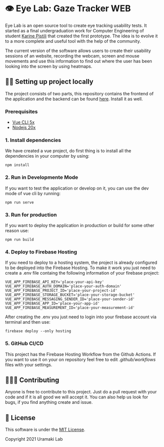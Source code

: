 # 👁️ Eye Lab: Gaze Tracker WEB

Eye Lab is an open source tool to create eye tracking usability tests. It started as a final undergraduation work for Computer Engineering of student [Karine Pistili](https://www.linkedin.com/in/karine-pistili/) that created the first prototype. The idea is to evolve it to a more complete and useful tool with the help of the community.

The current version of the software allows users to create their usability sessions of an website, recording the webcam, screen and mouse movements and use this information to find out where the user has been looking into the screen by using heatmaps.

## 👩‍💻 Setting up project locally

The project consists of two parts, this repository contains the frontend of the application and the backend can be found [here](https://github.com/uramakilab/web-eye-tracker). Install it as well.

### Prerequisites

* [Vue CLI 5x](https://www.npmjs.com/package/@vue/cli)
* [Nodejs 20x](https://nodejs.org/en/download/)

### 1. Install dependencies

We have created a vue project, do first thing is to install all the dependencies in your computer by using:

```
npm install
```

### 2. Run in Developmente Mode

If you want to test the application or develop on it, you can use the dev mode of vue cli by running:

```
npm run serve
```

### 3. Run for production

If you want to deploy the application in production or build for some other reason use:

```
npm run build
```

### 4. Deploy to Firebase Hosting

If you need to deploy to a hosting system, the project is already configured to be deployed into the Firebase Hosting. To make it work you just need to create a .env file containg the following information of your firebase project:

```
VUE_APP_FIREBASE_API_KEY='place-your-api-key'
VUE_APP_FIREBASE_AUTH_DOMAIN='place-your-auth-domain'
VUE_APP_FIREBASE_PROJECT_ID='place-your-project-id'
VUE_APP_FIREBASE_STORAGE_BUCKET='place-your-storage-bucket'
VUE_APP_FIREBASE_MESSAGING_SENDER_ID='place-your-sender-id'
VUE_APP_FIREBASE_APP_ID='place-your-app-id'
VUE_APP_FIREBASE_MEASUREMENT_ID='place-your-measurement-id'
```

After creating the .env you just need to login into your firebase account via terminal and then use:

```
firebase deploy --only hosting
```

### 5. GitHub CI/CD

This project has the Firebase Hosting Workflow from the Github Actions. If you want to use it on your on repository feel free to edit *.github/workflows* files with your settings.


## 🧑‍🤝‍🧑 Contributing

Anyone is free to contribute to this project. Just do a pull request with your code and if it is all good we will accept it. You can also help us look for bugs, if you find anything create and issue.

## 📃 License

This software is under the [MIT License](https://opensource.org/licenses/MIT). 

Copyright 2021 Uramaki Lab
